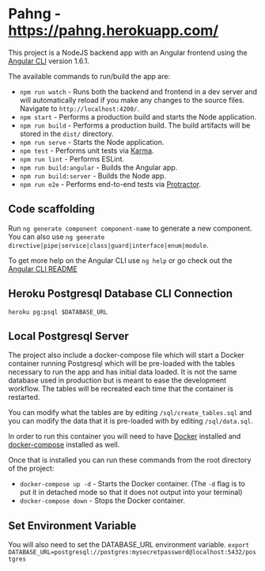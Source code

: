 # Pahng - https://pahng.herokuapp.com/

This project is a NodeJS backend app with an Angular frontend using the [Angular CLI](https://github.com/angular/angular-cli) version 1.6.1.

The available commands to run/build the app are:
- `npm run watch` - Runs both the backend and frontend in a dev server and will automatically reload if you make any changes to the source files. Navigate to `http://localhost:4200/`.
- `npm start` - Performs a production build and starts the Node application.
- `npm run build` - Performs a production build. The build artifacts will be stored in the `dist/` directory.
- `npm run serve` - Starts the Node application.
- `npm test` - Performs unit tests via [Karma](https://karma-runner.github.io).
- `npm run lint` - Performs ESLint.
- `npm run build:angular` - Builds the Angular app.
- `npm run build:server` - Builds the Node app.
- `npm run e2e` - Performs end-to-end tests via [Protractor](http://www.protractortest.org/).


## Code scaffolding

Run `ng generate component component-name` to generate a new component. You can also use `ng generate directive|pipe|service|class|guard|interface|enum|module`.

To get more help on the Angular CLI use `ng help` or go check out the [Angular CLI README](https://github.com/angular/angular-cli/blob/master/README.md)

## Heroku Postgresql Database CLI Connection
`heroku pg:psql $DATABASE_URL`

## Local Postgresql Server
The project also include a docker-compose file which will start a Docker container running Postgresql
which will be pre-loaded with the tables necessary to run the app and has initial data loaded.
It is not the same database used in production but is meant to ease the development workflow. The tables
will be recreated each time that the container is restarted.

You can modify what the tables are by editing `/sql/create_tables.sql` and you can modify the data that
it is pre-loaded with by editing `/sql/data.sql`.

In order to run this container you will need to have [Docker](https://www.docker.com/) installed and [docker-compose](https://docs.docker.com/compose/) installed as well.

Once that is installed you can run these commands from the root directory of the project:
- `docker-compose up -d` - Starts the Docker container. (The `-d` flag is to put it in detached mode so that it does not output into your terminal)
- `docker-compose down` - Stops the Docker container.

## Set Environment Variable
You will also need to set the DATABASE_URL environment variable.
`export DATABASE_URL=postgresql://postgres:mysecretpassword@localhost:5432/postgres`
